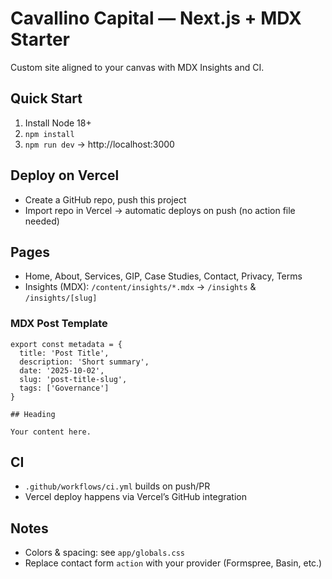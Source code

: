 # Cavallino Capital — Next.js + MDX Starter
Custom site aligned to your canvas with MDX Insights and CI.

## Quick Start
1. Install Node 18+
2. `npm install`
3. `npm run dev` → http://localhost:3000

## Deploy on Vercel
- Create a GitHub repo, push this project
- Import repo in Vercel → automatic deploys on push (no action file needed)

## Pages
- Home, About, Services, GIP, Case Studies, Contact, Privacy, Terms
- Insights (MDX): `/content/insights/*.mdx` → `/insights` & `/insights/[slug]`

### MDX Post Template
```mdx
export const metadata = {
  title: 'Post Title',
  description: 'Short summary',
  date: '2025-10-02',
  slug: 'post-title-slug',
  tags: ['Governance']
}

## Heading

Your content here.
```

## CI
- `.github/workflows/ci.yml` builds on push/PR
- Vercel deploy happens via Vercel’s GitHub integration

## Notes
- Colors & spacing: see `app/globals.css`
- Replace contact form `action` with your provider (Formspree, Basin, etc.)

